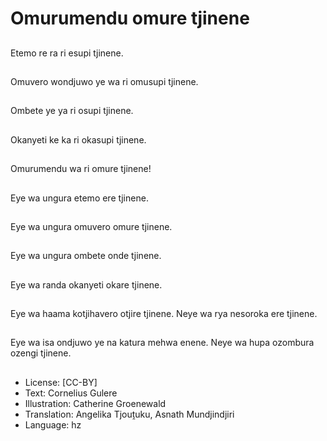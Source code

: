 # Omurumendu omure tjinene

##
Etemo re ra ri esupi tjinene.

##
Omuvero wondjuwo ye wa ri omusupi tjinene.

##
Ombete ye ya ri osupi tjinene.

##
Okanyeti ke ka ri okasupi tjinene.

##
Omurumendu wa ri omure tjinene!

##
Eye wa ungura etemo ere tjinene.

##
Eye wa ungura omuvero omure tjinene.

##
Eye wa ungura ombete onde tjinene.

##
Eye wa randa okanyeti okare tjinene.

##
Eye wa haama kotjihavero otjire tjinene. Neye wa rya nesoroka ere tjinene.

##
Eye wa isa ondjuwo ye na katura mehwa enene. Neye wa hupa ozombura ozengi tjinene.

##
* License: [CC-BY]
* Text: Cornelius Gulere
* Illustration: Catherine Groenewald
* Translation: Angelika Tjouṱuku, Asnath Mundjindjiri
* Language: hz

